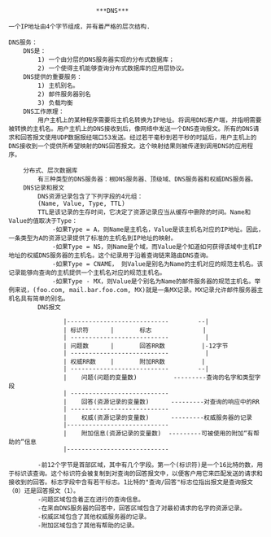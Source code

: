                             ***DNS***

    一个IP地址由4个字节组成，并有着严格的层次结构.

    DNS服务：
        DNS是：
            1) 一个由分层的DNS服务器实现的分布式数据库；
            2) 一个使得主机能够查询分布式数据库的应用层协议。
        DNS提供的重要服务：
            1) 主机别名。
            2) 邮件服务器别名
            3) 负载均衡
        DNS工作原理：
            用户主机上的某种程序需要将主机名转换为IP地址。将调用DNS客户端，并指明需要被转换的主机名。用户主机上的DNS接收到后，像网络中发送一个DNS查询报文。所有的DNS请求和回答报文使用UDP数据报经端口53发送。经过若干毫秒到若干秒的时延后，用户主机上的DNS接收到一个提供所希望映射的DNS回答报文。这个映射结果则被传递到调用DNS的应用程序。

        分布式、层次数据库
            有三种类型的DNS服务器：根DNS服务器、顶级域、DNS服务器和权威DNS服务器。
        DNS记录和报文
            DNS资源记录包含了下列字段的4元组：
            (Name, Value, Type, TTL)
            TTL是该记录的生存时间，它决定了资源记录应当从缓存中删除的时间。Name和Value的值取决于Type：
                -如果Type = A，则Name是主机名，Value是该主机名对应的IP地址。因此，一条类型为A的资源记录提供了标准的主机名到IP地址的映射。
                -如果Type = NS，则Name是个域，而Value是个知道如何获得该域中主机IP地址的权威DNS服务器的主机名。这个纪录用于沿着查询链来路由DNS查询。
                -如果Type = CNAME， 则Value是别名为Name的主机对应的规范主机名。该记录能够向查询的主机提供一个主机名对应的规范主机名。
                -如果Type - MX，则Value是个别名为Name的邮件服务器的规范主机名。举例来说，(foo.com, mail.bar.foo.com, MX)就是一条MX记录。MX记录允许邮件服务器主机名具有简单的别名。
            DNS报文

                   |----------------------------        --|
                   | 标识符      |       标志              |
                   | ---------------------------          |
                   | 问题数      |       回答RR数          |-12字节
                   | ---------------------------          |
                   | 权威RR数    |       附加RR数          |
                   | ---------------------------        --|
                   |    问题(问题的变量数)          ---------查询的名字和类型字段             
                   | ---------------------------
                   |    回答(资源记录的变量数)      ---------对查询的响应中的RR
                   | ---------------------------
                   |    权威(资源记录的变量数)      ---------权威服务器的记录
                   |----------------------------
                   |    附加信息(资源记录的变量数)  ---------可被使用的附加“有帮助的”信息
                   |----------------------------

            -前12个字节是首部区域，其中有几个字段。第一个(标识符)是一个16比特的数，用于标识该查询。这个标识符会被复制到对查询的回答报文中，以便客户用它来匹配发送的请求和接收到的回答。标志字段中含有若干标志。1比特的"查询/回答"标志位指出报文是查询报文（0）还是回答报文（1）。
            -问题区域包含着正在进行的查询信息。
            -在来自DNS服务器的回答中，回答区域包含了对最初请求的名字的资源记录。
            -权威区域包含了其他权威服务器的记录。
            -附加区域包含了其他有帮助的记录。